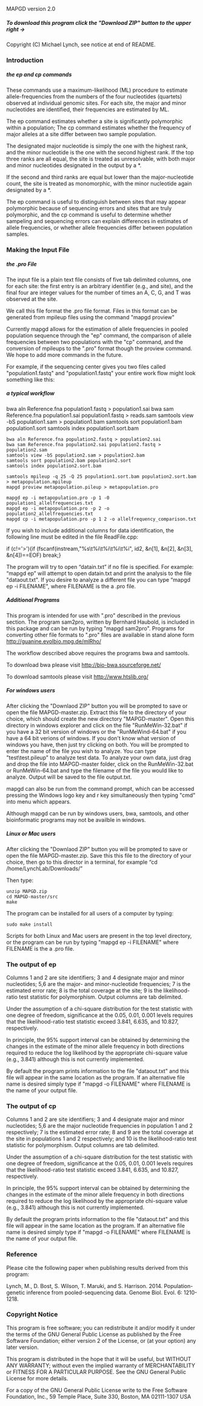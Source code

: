 MAPGD version 2.0

<h5> To download this program click the "Download ZIP" button to the upper right -> </h5>

Copyright (C) Michael Lynch, see notice at end of README. 

<h3> Introduction </h3>

<h5> the ep and cp commands </h5>

These commands use a maximum-likelihood (ML) procedure to estimate allele-frequencies from the numbers of the four nucleotides (quartets) observed at individual genomic sites. For each site, the major and minor nucleotides are identified, their frequencies are estimated by ML.

The ep command estimates whether a site is significantly polymorphic within a population; The cp command estimates whether the frequency of major alleles at a site differ between two sample population.

The designated major nucleotide is simply the one with the highest rank, and the minor nucleotide is the one with the second highest rank. If the top three ranks are all equal, the site is treated as unresolvable, with both major and minor nucleotides designated in the output by a *.

If the second and third ranks are equal but lower than the major-nucleotide count, the site is treated as monomorphic, with the minor nucleotide again designated by a *.

The ep command is useful to distinguish between sites that may appear polymorphic because of sequencing errors and sites that are truly polymorphic, and the cp command is useful to determine whether sampeling and sequencing errors can explain differences in estimates of allele frequencies, or whether allele frequencies differ between population samples.

<h3> Making the Input File </h3>

<h5> the .pro File </h5>
The input file is a plain text file consists of five tab delimited columns, one for each site: the first entry is an arbitrary identifier (e.g., and site), and the final four are integer values for the number of times an A, C, G, and T was observed at the site. 

We call this file format the .pro file format. Files in this format can be generated from mpileup files using the command "mapgd proview" 

Currently mapgd allows for the estimation of allele frequencies in pooled population sequence through the "ep" command, the comparison of allele frequencies between two populations with the "cp" command, and the conversion of mpileups to the ".pro" format though the proview command. We hope to add more commands in the future.

For example, if the sequencing center gives you two files called "population1.fastq" and "population1.fastq" your entire work flow might look something like this: 

<h5> a typical workflow </h5>
	bwa aln Reference.fna population1.fastq > population1.sai
	bwa sam Reference.fna population1.sai population1.fastq > reads.sam
	samtools view -bS population1.sam > population1.bam
	samtools sort population1.bam population1.sort
	samtools index population1.sort.bam

	bwa aln Reference.fna population2.fastq > population2.sai
	bwa sam Reference.fna population2.sai population2.fastq > population2.sam
	samtools view -bS population2.sam > population2.bam
	samtools sort population2.bam population2.sort
	samtools index population2.sort.bam

	samtools mpileup -q 25 -Q 25 population1.sort.bam population2.sort.bam > metapopulation.mpileup
	mapgd proview metapopulation.pileup > metapopulation.pro

	mapgd ep -i metapopulation.pro -p 1 -0 population1_allelfrequencies.txt
	mapgd ep -i metapopulation.pro -p 2 -o population2_allelfrequencies.txt
	mapgd cp -i metapopulation.pro -p 1 2 -o allelfrequency_comparison.txt

If you wish to include additional columns for data identification, the following line must be edited in the file ReadFile.cpp:

if (c!='>'){if (fscanf(instream,"%s\t%i\t%i\t%i\t%i", id2, &n[1], &n[2], &n[3], &n[4])==EOF) break;}

The program will try to open “datain.txt” if no file is specified. For example: “mapgd ep” will attempt to open datain.txt and print the analysis to the file "dataout.txt". If you desire to analyze a different file you can type “mapgd ep -i FILENAME", where FILENAME is the a .pro file.

<h5> Additional Programs </h5>

This program is intended for use with ".pro" described in the previous section. The program sam2pro, written by Bernhard Haubold, is included in this package and can be run by typing "mapgd sam2pro". Programs for converting other file formats to ".pro" files are available in stand alone form http://guanine.evolbio.mpg.de/mlRho/

The workflow described above requires the programs bwa and samtools.

To download bwa please visit http://bio-bwa.sourceforge.net/

To download samtools please visit http://www.htslib.org/

<h5> For windows users </h5>

After clicking the "Downlaod ZIP" button you will be prompted to save or open the file MAPGD-master.zip. Extract this file to the directory of your choice, which should create the new directory "MAPGD-master". Open this directory in windows explorer and click on the file "RunMeWin-32.bat" if you have a 32 bit version of windows or the "RunMeWind-64.bat" if you have a 64 bit verions of windows. If you don't know what version of windows you have, then just try clicking on both. You will be prompted to enter the name of the file you wish to analyze. You can type "test\test.pileup" to analyze test data. To analyze your own data, just drag and drop the file into MAPGD-master folder, click on the RunMeWin-32.bat or RunMeWin-64.bat and type the filename of the file you would like to analyze. Output will be saved to the file output.txt.   

mapgd can also be run from the command prompt, which can be accessed pressing the Windows logo key and r key simultaneously then typing "cmd" into menu which appears.

Although mapgd can be run by windows users, bwa, samtools, and other bioinformatic programs may not be availble in windows.

<h5> Linux or Mac users </h5>


After clicking the "Downlaod ZIP" button you will be prompted to save or open the file MAPGD-master.zip. Save this this file to the directory of your choice, then go to this director in a terminal, for example “cd /home/LynchLab/Downloads/” 

Then type:

	unzip MAPGD.zip
	cd MAPGD-master/src
	make

The program can be installed for all users of a computer by typing:

	sudo make install

Scripts for both Linux and Mac users are present in the top level directory, or the program can be run by typing "mapgd ep -i FILENAME" where FILENAME is the a .pro file.

<h3> The output of ep </h3>

Columns 1 and 2 are site identifiers; 3 and 4 designate major and minor nucleotides; 5,6 are the major- and minor-nucleotide frequencies; 7 is the estimated error rate; 8 is the total coverage at the site; 9 is the likelihood-ratio test statistic for polymorphism. Output columns are tab delimited.

Under the assumption of a chi-square distribution for the test statistic with one degree of freedom, significance at the 0.05, 0.01, 0.001 levels requires that the likelihood-ratio test statistic exceed 3.841, 6.635, and 10.827, respectively. 

In principle, the 95% support interval can be obtained by determining the changes in the estimate of the minor allele frequency in both directions required to reduce the log likelihood by the appropriate chi-square value (e.g., 3.841) although this is not currently implemented. 

By default the program prints information to the file "dataout.txt" and this file will appear in the same location as the program. If an alternative file name is desired simply type if "mapgd -o FILENAME" where FILENAME is the name of your output file.

<h3> The output of cp </h3>

Columns 1 and 2 are site identifiers; 3 and 4 designate major and minor nucleotides; 5,6 are the major nucleotide frequencies in population 1 and 2 respectively; 7 is the estimated error rate; 8 and 9 are  the total coverage at the site in populations 1 and 2 respectively; and 10 is the likelihood-ratio test statistic for polymorphism. Output columns are tab delimited.

Under the assumption of a chi-square distribution for the test statistic with one degree of freedom, significance at the 0.05, 0.01, 0.001 levels requires that the likelihood-ratio test statistic exceed 3.841, 6.635, and 10.827, respectively. 

In principle, the 95% support interval can be obtained by determining the changes in the estimate of the minor allele frequency in both directions required to reduce the log likelihood by the appropriate chi-square value (e.g., 3.841) although this is not currently implemented. 

By default the program prints information to the file "dataout.txt" and this file will appear in the same location as the program. If an alternative file name is desired simply type if "mapgd -o FILENAME" where FILENAME is the name of your output file.

<h3> Reference </h3>

Please cite the following paper when publishing results derived from this program:

Lynch, M., D. Bost, S. Wilson, T. Maruki, and S. Harrison. 2014. Population-genetic inference from pooled-sequencing data. Genome Biol. Evol. 6: 1210-1218.

<h3> Copyright Notice </h3>

This program is free software; you can redistribute it and/or modify it under the terms of the GNU General Public License as published by the Free Software Foundation; either version 2 of the License, or (at your option) any later version.

This program is distributed in the hope that it will be useful, but WITHOUT ANY WARRANTY; without even the implied warranty of MERCHANTABILITY or FITNESS FOR A PARTICULAR PURPOSE. See the GNU General Public License for more details.

For a copy of the GNU General Public License write to the Free Software Foundation, Inc., 59 Temple Place, Suite 330, Boston, MA 02111-1307 USA
